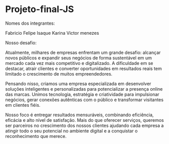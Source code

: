 # Projeto-final-JS
Nomes dos integrantes:

Fabricio 
Felipe 
Isaque
Karina
Victor menezes

Nosso desafio:

Atualmente, milhares de empresas enfrentam um grande desafio: alcançar novos 
públicos e expandir seus negócios de forma sustentável em um mercado cada 
vez mais competitivo e digitalizado. A dificuldade em se destacar, atrair 
clientes e converter oportunidades em resultados reais tem limitado o crescimento 
de muitos empreendedores.

Pensando nisso, criamos uma empresa especializada em desenvolver soluções 
inteligentes e personalizadas para potencializar a presença online das marcas. 
Unimos tecnologia, estratégia e criatividade para impulsionar negócios, gerar 
conexões autênticas com o público e transformar visitantes em clientes fiéis.

Nosso foco é entregar resultados mensuráveis, combinando eficiência, eficácia e 
alto nível de satisfação. Mais do que oferecer serviços, queremos ser parceiros 
no crescimento dos nossos clientes ajudando cada empresa a atingir todo o seu 
potencial no ambiente digital e a conquistar o reconhecimento que merece.
